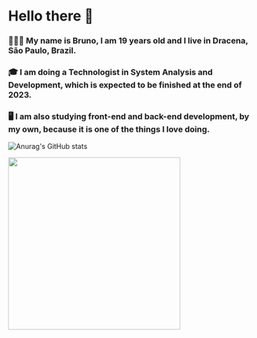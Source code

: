 # Hello there 👋

### 👨🏻‍💻 My name is Bruno, I am 19 years old and I live in Dracena, São Paulo, Brazil.
### 🎓 I am doing a Technologist in System Analysis and Development, which is expected to be finished at the end of 2023. 
### 🖥️ I am also studying front-end and back-end development, by my own, because it is one of the things I love doing.

![Anurag's GitHub stats](https://github-readme-stats.vercel.app/api?username=BrunoMoraesKS&show_icons=true&theme=dark)

 <img src="https://wakatime.com/share/@4a6defb6-cf46-4c0a-b6fa-90661c57ae59/790fb7ea-e9e9-4f66-a741-d092d7afd624.svg" height="350"/>

